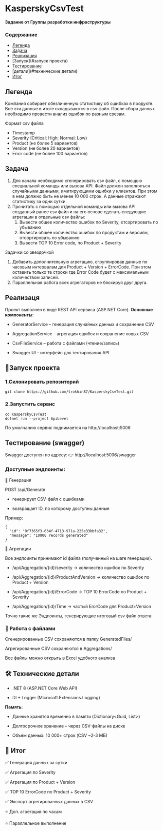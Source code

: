 # KasperskyCsvTest
**Задание от Группы разработки инфраструктуры**

### Содержание
- [Легенда](#легенда)
- [Задача](#задача)
- [Реализация](#реализация)
- [Запуск](#запуск проекта)
- [Тестирование](#тестирование)
- [детали](#технические детали)
- [Итог](#итог)


## Легенда

Компания собирает обезличенную статистику об ошибках в продукте. Все эти данные в итоге складываются в csv файл. После сбора данных необходимо провести анализ ошибок по разным срезам.

Формат csv файла

- Timestamp
- Severity (Critical; High; Normal; Low)
- Product (не более 5 вариантов)
- Version (не более 20 вариантов)
- Error code (не более 100 вариантов)

## Задача

1. Для начала необходимо сгенерировать csv файл, с помощью специальной команды или вызова API. Файл должен заполняться случайными данными, имитирующими ошибки у клиентов. При этом в нем должно быть не менее 10 000 строк. А данные отражают статистику за одни сутки.
2. Прочитать с помощью отдельной команды или вызова API созданный ранее csv файл и на его основе сделать следующие агрегации в отдельные csv файлы:
    1. Вывести общее количество ошибок по Severity, отсортировать по убыванию
    2. Вывести общее количество ошибок по продуктам и версиям, отсортировать по убыванию
    3. Вывести TOP 10 Error code, по Product + Severity

Задачки со звездочкой

1. Добавить дополнительную агрегацию, сгруппировав данные по часовым интервалам для Product + Version + ErrorCode. При этом оставить только те строки где Error Code будет с максимальным количеством записей.
2. Параллельная работа всех агрегаторов не блокируя друг друга.

## Реализаця

Проект выполнен в виде REST API сервиса (ASP.NET Core).
**Основные компоненты:**

- GeneratorService – генерация случайных данных и сохранение CSV

- AggregationService – агрегация ошибок и сохранение новых CSV

- CsvFileService – работа с файлами (чтение/запись)

- Swagger UI – интерфейс для тестирования API

## 🚀Запуск проекта

### 1.Склонировать репозиторий
```
git clone https://github.com/trokhin87/KasperskyCsvTest.git
```

### 2.Запустить сервис
```
cd KasperskyCsvTest
dotnet run --project ApiLevel
```
По умолчанию сервис поднимается на http://localhost:5006

## Тестирование (swagger)
Swagger доступен по адресу:
👉 http://localhost:5006/swagger

### Доступные эндпоинты:
🔹 Генерация

POST /api/Generate

- генерирует CSV-файл с ошибками

- возвращает ID, по которому доступны данные

Пример:
```
{
  "id": "0f7365f3-634f-4713-971a-225e33bbfa32",
  "message": "10000 records generated"
}
```
🔹 Агрегации

Все эндпоинты принимают id файла (полученный на шаге генерации).

- /api/Aggregation/{id}/severity → количество ошибок по Severity

- /api/Aggregation/{id}/ProductAndVersion → количество ошибок по Product + Version

- /api/Aggregation/{id}/ErrorCode → TOP 10 ErrorCode по Product + Severity

- /api/Aggregation/{id}/Time → частый ErorCode для Product+Version


Точно такие же Эндпоинты, генерирующие итоговый csv файл ответа


### 💾 Работа с файлами

Сгенерированные CSV сохраняются в папку GeneratedFiles/

Агрегированные CSV сохраняются в Aggregations/

Все файлы можно открыть в Excel удобного анализа

## 🛠️ Технические детали

- .NET 8 (ASP.NET Core Web API)

- DI + Logger (Microsoft.Extensions.Logging)

**Память:**

- Данные хранятся временно в памяти (Dictionary<Guid, List<ErrorRecord>>)

- Долгосрочное хранение – через CSV-файлы на диске

- Объем данных: 10 000+ строк (CSV ~2-3 МБ)


## 📌 Итог

✅ Генерация данных за сутки

✅ Агрегация по Severity

✅ Агрегация по Product + Version

✅ TOP 10 ErrorCode по Product + Severity

✅ Экспорт агрегированных данных в CSV

⭐ Доп. агрегация по часам

⭐ Параллельное выполнение
